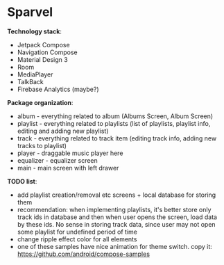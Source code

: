 # Sparvel

**Technology stack**:
* Jetpack Compose
* Navigation Compose
* Material Design 3
* Room
* MediaPlayer
* TalkBack
* Firebase Analytics (maybe?)

**Package organization**:
* album - everything related to album (Albums Screen, Album Screen)
* playlist - everything related to playlists (list of playlists, playlist info, editing and adding new playlist)
* track - everything related to track item (editing track info, adding new tracks to playlist)
* player - draggable music player here
* equalizer - equalizer screen
* main - main screen with left drawer

**TODO list**:
* add playlist creation/removal etc screens + local database for storing them
* recommendation: when implementing playlists, it's better store only track ids in database and then when user opens the screen, load data by these ids. No sense in storing track data, since user may not open some playlist for undefined period of time
* change ripple effect color for all elements
* one of these samples have nice animation for theme switch. copy it: https://github.com/android/compose-samples
